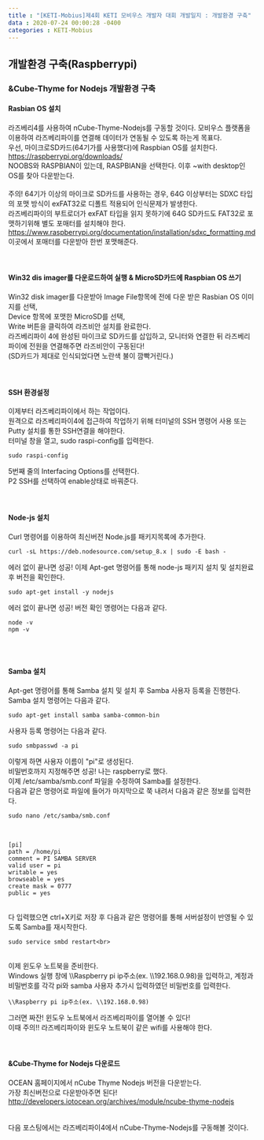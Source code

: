 ```yaml
---
title : "[KETI-Mobius]제4회 KETI 모비우스 개발자 대회 개발일지 : 개발환경 구축"
data : 2020-07-24 00:00:28 -0400
categories : KETI-Mobius
---
```


## 개발환경 구축(Raspberrypi)
### &Cube-Thyme for Nodejs 개발환경 구축
#### Rasbian OS 설치
라즈베리4를 사용하여 nCube-Thyme-Nodejs를 구동할 것이다. 모비우스 플랫폼을 이용하여 라즈베리파이를 연결해 데이터가 연동될 수 있도록 하는게 목표다.<br>
우선, 마이크로SD카드(64기가를 사용했다)에 Raspbian OS를 설치한다. <br>
<https://raspberrypi.org/downloads/> <br>
NOOBS와 RASPBIAN이 있는데, RASPBIAN을 선택한다. 이후 ~with desktop인 OS를 찾아 다운받는다.<br>
<br>
주의! 64기가 이상의 마이크로 SD카드를 사용하는 경우, 64G 이상부터는 SDXC 타입의 포맷 방식이 exFAT32로 디폴트 적용되어 인식문제가 발생한다.<br>
라즈베리파이의 부트로더가 exFAT 타입을 읽지 못하기에 64G SD카드도 FAT32로 포맷하기위해 별도 포매터를 설치해야 한다.<br>
<https://www.raspberrypi.org/documentation/installation/sdxc_formatting.md> 이곳에서 포매터를 다운받아 한번 포맷해준다.<br>
<br>
<br>
#### Win32 dis imager를 다운로드하여 실행 & MicroSD카드에 Raspbian OS 쓰기
Win32 disk imager를 다운받아 Image File항목에 전에 다운 받은 Rasbian OS 이미지를 선택,<br>
Device 항목에 포맷한 MicroSD를 선택,<br>
Write 버튼을 클릭하여 라즈비안 설치를 완료한다. <br>
라즈베리파이 4에 완성된 마이크로 SD카드를 삽입하고, 모니터와 연결한 뒤 라즈베리파이에 전원을 연결해주면 라즈비안이 구동된다!<br>
(SD카드가 제대로 인식되었다면 노란색 불이 깜빡거린다.)<br>
<br>
<br>
#### SSH 환경설정
이제부터 라즈베리파이에서 하는 작업이다.<br>
원격으로 라즈베리파이4에 접근하여 작업하기 위해 터미널의 SSH 명령어 사용 또는 Putty 설치를 통한 SSH연결을 해야한다.<br>
터미널 창을 열고, sudo raspi-config를 입력한다.<br>
```
sudo raspi-config
```
5번째 줄의 Interfacing Options를 선택한다.<br>
P2 SSH를 선택하여 enable상태로 바꿔준다.<br>
<br>
<br>
#### Node-js 설치
Curl 명령어를 이용하여 최신버전 Node.js를 패키지목록에 추가한다.<br>
```
curl -sL https://deb.nodesource.com/setup_8.x | sudo -E bash - 
```
에러 없이 끝나면 성공! 이제 Apt-get 명령어를 통해 node-js 패키지 설치 및 설치완료 후 버전을 확인한다.<br>
```
sudo apt-get install -y nodejs
```
에러 없이 끝나면 성공! 버전 확인 명령어는 다음과 같다.<br>
```
node -v
npm -v
```
<br>
<br>

#### Samba 설치
Apt-get 명령어를 통해 Samba 설치 및 설치 후 Samba 사용자 등록을 진행한다.<br>
Samba 설치 명령어는 다음과 같다.<br>

```
sudo apt-get install samba samba-common-bin
```
사용자 등록 명령어는 다음과 같다.<br>

```
sudo smbpasswd -a pi
```
이렇게 하면 사용자 이름이 "pi"로 생성된다.<br>
비밀번호까지 지정해주면 성공! 나는 raspberry로 했다.<br>
이제 /etc/samba/smb.conf 파일을 수정하여 Samba를 설정한다.<br>
다음과 같은 명령어로 파일에 들어가 마지막으로 쭉 내려서 다음과 같은 정보를 입력한다.<br>

```
sudo nano /etc/samba/smb.conf
```
<br>

```
[pi]
path = /home/pi
comment = PI SAMBA SERVER
valid user = pi
writable = yes
browseable = yes
create mask = 0777
public = yes
```
<br>
다 입력했으면 ctrl+X키로 저장 후 다음과 같은 명령어를 통해 서버설정이 반영될 수 있도록 Samba를 재시작한다.<br>

```
sudo service smbd restart<br>
```
<br>
이제 윈도우 노트북을 준비한다.<br>
Windows 실행 창에 \\Raspberry pi ip주소(ex. \\192.168.0.98)을 입력하고, 계정과 비밀번호를 각각 pi와 samba 사용자 추가시 입력하였던 비밀번호를 입력한다.<br>

```
\\Raspberry pi ip주소(ex. \\192.168.0.98)
```
그러면 짜잔! 윈도우 노트북에서 라즈베리파이를 열어볼 수 있다!<br>
이때 주의!! 라즈베리파이와 윈도우 노트북이 같은 wifi를 사용해야 한다.<br>
<br>
<br>

#### &Cube-Thyme for Nodejs 다운로드
OCEAN 홈페이지에서 nCube Thyme Nodejs 버전을 다운받는다.<br>
가장 최신버전으로 다운받아주면 된다! <br>
<http://developers.iotocean.org/archives/module/ncube-thyme-nodejs> <br>
<br>
<br>
다음 포스팅에서는 라즈베리파이4에서 nCube-Thyme-Nodejs를 구동해볼 것이다.
